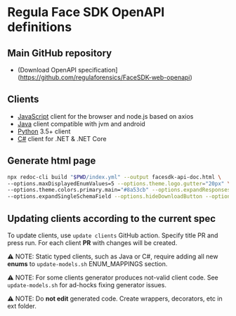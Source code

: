 # Regula Face SDK OpenAPI definitions

## Main GitHub repository

* (Download OpenAPI specification](https://github.com/regulaforensics/FaceSDK-web-openapi)

## Clients

* [JavaScript](https://github.com/regulaforensics/FaceSDK-web-js-client) client for the browser and node.js based on axios
* [Java](https://github.com/regulaforensics/FaceSDK-web-java-client) client compatible with jvm and android
* [Python](https://github.com/regulaforensics/FaceSDK-web-python-client) 3.5+ client
* [C#](https://github.com/regulaforensics/FaceSDK-web-csharp-client) client for .NET & .NET Core


## Generate html page
```bash
npx redoc-cli build "$PWD/index.yml" --output facesdk-api-doc.html \
--options.maxDisplayedEnumValues=5 --options.theme.logo.gutter="20px" \
--options.theme.colors.primary.main="#8a53cb" --options.expandResponses="all" \
--options.expandSingleSchemaField --options.hideDownloadButton --options.jsonSampleExpandLevel="6"
```


## Updating clients according to the current spec

To update clients, use `update clients` GitHub action. Specify title PR and press run. For each client **PR** with changes will be created.

:warning: NOTE: Static typed clients, such as Java or C#, require adding all new **enums** to `update-models.sh` ENUM_MAPPINGS section.

:warning: NOTE: For some clients generator produces not-valid client code. See `update-models.sh` for ad-hocks fixing generator issues.   

:warning: NOTE: Do **not edit** generated code. Create wrappers, decorators, etc in ext folder.
